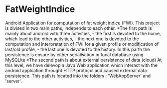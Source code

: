 # FatWeightIndice
Android Application for computation of fat weight indice (FWI).
This project is divised in two main paths, independs to each other.
*The first path is mainly about android with three activities, 
    - the first is devoted to the home, which lead to the other activities, 
    - the next one is devoted to the computation and interpretation of FWI for a given profile or modification of last/old profile,
    - the last one is devoted to the history.
 In this parth the persistence is ensure by either serialisation or local database using MySQLite
*The second path is about external persistence of data (cloud)
  At this level, we have delevop a Java Web application which interact with the android applcation throught HTTP protocol and caused external data persistence.
  This path is located into the folders :  'WebAppServer' and 'server'.
